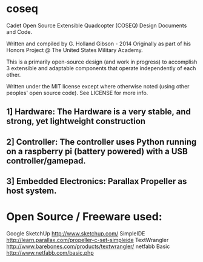 coseq
=====

Cadet Open Source Extensible Quadcopter (COSEQ) Design Documents and Code.

Written and compiled by G. Holland Gibson - 2014
Originally as part of his Honors Project @ The United States Military Academy. 

This is a primarily open-source design (and work in progress) to accomplish 3 extensible and adaptable components that operate 
independently of each other.

Written under the MIT license except where otherwise noted (using other peoples' open source code). See LICENSE for more info.

1] Hardware: The Hardware is a very stable, and strong, yet lightweight construction
-----------

2] Controller: The controller uses Python running on a raspberry pi (battery powered) with a USB controller/gamepad.
-------------

3] Embedded Electronics: Parallax Propeller as host system.
-----------------------

Open Source / Freeware used:
============================
Google SketchUp
    http://www.sketchup.com/
SimpleIDE
    http://learn.parallax.com/propeller-c-set-simpleide
TextWrangler
    http://www.barebones.com/products/textwrangler/
netfabb Basic
    http://www.netfabb.com/basic.php
